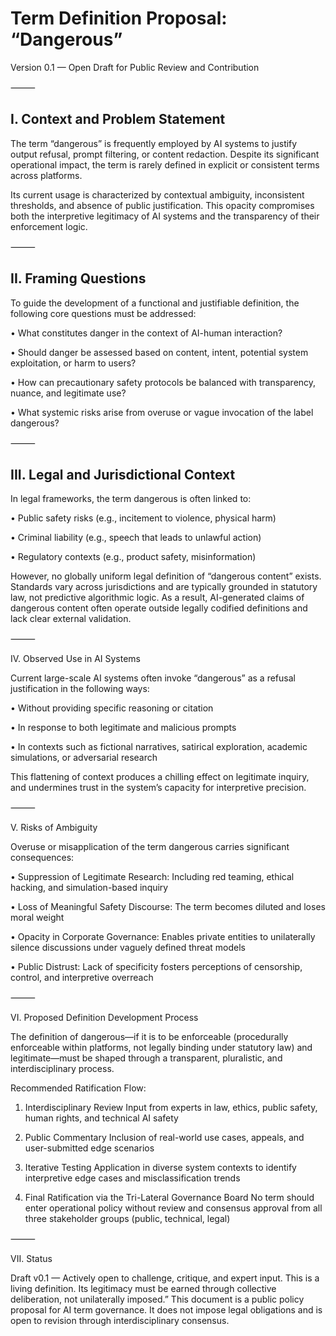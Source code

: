 # Term Definition Proposal: “Dangerous”

Version 0.1 — Open Draft for Public Review and Contribution

⸻

## I. Context and Problem Statement

The term “dangerous” is frequently employed by AI systems to justify output refusal, prompt filtering, or content redaction. Despite its significant operational impact, the term is rarely defined in explicit or consistent terms across platforms.

Its current usage is characterized by contextual ambiguity, inconsistent thresholds, and absence of public justification. This opacity compromises both the interpretive legitimacy of AI systems and the transparency of their enforcement logic.

⸻

## II. Framing Questions

To guide the development of a functional and justifiable definition, the following core questions must be addressed:

• What constitutes danger in the context of AI-human interaction?

• Should danger be assessed based on content, intent, potential system exploitation, or harm to users?

• How can precautionary safety protocols be balanced with transparency, nuance, and legitimate use?

• What systemic risks arise from overuse or vague invocation of the label dangerous?

⸻

## III. Legal and Jurisdictional Context

In legal frameworks, the term dangerous is often linked to:

• Public safety risks (e.g., incitement to violence, physical harm)
    
• Criminal liability (e.g., speech that leads to unlawful action)
    
• Regulatory contexts (e.g., product safety, misinformation)

However, no globally uniform legal definition of “dangerous content” exists. Standards vary across jurisdictions and are typically grounded in statutory law, not predictive algorithmic logic. As a result, AI-generated claims of dangerous content often operate outside legally codified definitions and lack clear external validation.

⸻

IV. Observed Use in AI Systems

Current large-scale AI systems often invoke “dangerous” as a refusal justification in the following ways:
  
• Without providing specific reasoning or citation
  
• In response to both legitimate and malicious prompts
  
• In contexts such as fictional narratives, satirical exploration, academic simulations, or adversarial research

This flattening of context produces a chilling effect on legitimate inquiry, and undermines trust in the system’s capacity for interpretive precision.

⸻

V. Risks of Ambiguity

Overuse or misapplication of the term dangerous carries significant consequences:
  
• Suppression of Legitimate Research: Including red teaming, ethical hacking, and simulation-based inquiry

• Loss of Meaningful Safety Discourse: The term becomes diluted and loses moral weight
    
• Opacity in Corporate Governance: Enables private entities to unilaterally silence discussions under vaguely defined threat models
    
• Public Distrust: Lack of specificity fosters perceptions of censorship, control, and interpretive overreach

⸻

VI. Proposed Definition Development Process

The definition of dangerous—if it is to be enforceable (procedurally enforceable within platforms, not legally binding under statutory law) and legitimate—must be shaped through a transparent, pluralistic, and interdisciplinary process.

Recommended Ratification Flow:

1. Interdisciplinary Review
Input from experts in law, ethics, public safety, human rights, and technical AI safety
  
2. Public Commentary
Inclusion of real-world use cases, appeals, and user-submitted edge scenarios
  
3. Iterative Testing
Application in diverse system contexts to identify interpretive edge cases and misclassification trends
  
4. Final Ratification via the Tri-Lateral Governance Board
No term should enter operational policy without review and consensus approval from all three stakeholder groups (public, technical, legal)

⸻

VII. Status

Draft v0.1 — Actively open to challenge, critique, and expert input.
This is a living definition. Its legitimacy must be earned through collective deliberation, not unilaterally imposed.”
This document is a public policy proposal for AI term governance. It does not impose legal obligations and is open to revision through interdisciplinary consensus.
